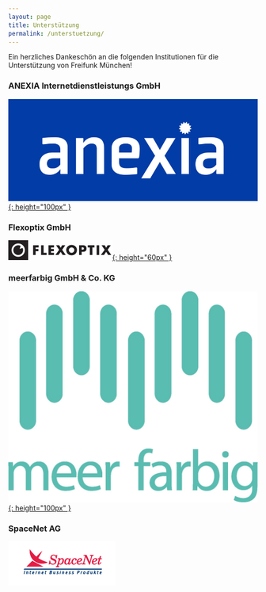 ```yaml
---
layout: page
title: Unterstützung
permalink: /unterstuetzung/
---
```


Ein herzliches Dankeschön an die folgenden Institutionen für die Unterstützung
von Freifunk München!

### ANEXIA Internetdienstleistungs GmbH

[![ANEXIA logo](/assets/unterstuetzung/anexia.jpg){: height="100px" }][anexia]

### Flexoptix GmbH

[![Flexoptix logo](/assets/unterstuetzung/flexoptix.png){: height="60px" }][flexoptix]

### meerfarbig GmbH & Co. KG

[![meerfarbig logo](/assets/unterstuetzung/meerfarbig.jpeg){: height="100px" }][meerfarbig]

### SpaceNet AG

[![SpaceNet logo](/assets/unterstuetzung/logo_spacenet.png)][spacenet]

[anexia]: https://www.anexia.com/
[flexoptix]: https://www.flexoptix.net/
[meerfarbig]: https://meerfarbig.net/
[spacenet]: https://www.space.net/
[kontakt]: /kontakt/

